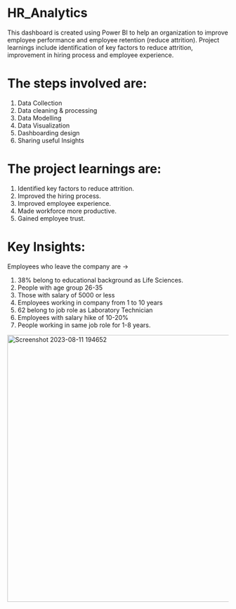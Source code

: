 # HR_Analytics
This dashboard is created using Power BI to help an organization to improve employee performance and employee retention (reduce attrition). Project learnings include identification of key factors to reduce attrition, improvement in hiring process and employee experience.
# The steps involved are:
1. Data Collection
2. Data cleaning & processing
3. Data Modelling
4. Data Visualization
5. Dashboarding design
6. Sharing useful Insights
# The project learnings are:
1. Identified key factors to reduce attrition.
2. Improved the hiring process.
3. Improved employee experience.
4. Made workforce more productive.
5. Gained employee trust.
# Key Insights:
Employees who leave the company are ->
1. 38% belong to educational background as Life Sciences.
2. People with age group 26-35
3. Those with salary of 5000 or less
4. Employees working in company from 1 to 10 years
5. 62 belong to job role as Laboratory Technician
6. Employees with salary hike of 10-20%
7. People working in same job role for 1-8 years.
<img width="606" alt="Screenshot 2023-08-11 194652" src="https://github.com/isratparveen/HR_Analytics-Dashboard/assets/88919216/4acbc260-9851-4f89-8268-29cf1fe0580e">

